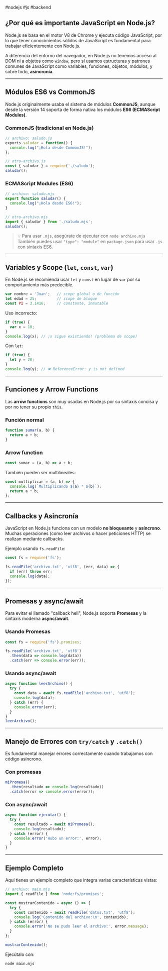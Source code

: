 #nodejs #js #backend

## ¿Por qué es importante JavaScript en Node.js?

Node.js se basa en el motor V8 de Chrome y ejecuta código JavaScript, por lo que tener conocimientos sólidos de JavaScript es fundamental para trabajar eficientemente con Node.js.

A diferencia del entorno del navegador, en Node.js no tenemos acceso al DOM ni a objetos como `window`, pero sí usamos estructuras y patrones comunes de JavaScript como variables, funciones, objetos, módulos, y sobre todo, **asincronía**.

---

## Módulos ES6 vs CommonJS

Node.js originalmente usaba el sistema de módulos **CommonJS**, aunque desde la versión 14 soporta de forma nativa los módulos **ES6 (ECMAScript Modules)**.

### CommonJS (tradicional en Node.js)

```javascript
// archivo: saludo.js
exports.saludar = function() {
  console.log("¡Hola desde CommonJS!");
};

// otro-archivo.js
const { saludar } = require('./saludo');
saludar();
```

### ECMAScript Modules (ES6)

```javascript
// archivo: saludo.mjs
export function saludar() {
  console.log("¡Hola desde ES6!");
}

// otro-archivo.mjs
import { saludar } from './saludo.mjs';
saludar();
```

> 💡 Para usar `.mjs`, asegúrate de ejecutar con `node archivo.mjs`  
> También puedes usar `"type": "module"` en `package.json` para usar `.js` con sintaxis ES6.

---

## Variables y Scope (`let`, `const`, `var`)

En Node.js se recomienda usar `let` y `const` en lugar de `var` por su comportamiento más predecible.

```javascript
var nombre = 'Juan';   // scope global o de función
let edad = 25;         // scope de bloque
const PI = 3.1416;     // constante, inmutable
```

Uso incorrecto:
```javascript
if (true) {
  var x = 10;
}
console.log(x); // ¡x sigue existiendo! (problema de scope)
```

Con `let`:
```javascript
if (true) {
  let y = 20;
}
console.log(y); // ❌ ReferenceError: y is not defined
```

---

## Funciones y Arrow Functions

Las **arrow functions** son muy usadas en Node.js por su sintaxis concisa y por no tener su propio `this`.

### Función normal

```javascript
function sumar(a, b) {
  return a + b;
}
```

### Arrow function

```javascript
const sumar = (a, b) => a + b;
```

También pueden ser multilineales:

```javascript
const multiplicar = (a, b) => {
  console.log(`Multiplicando ${a} * ${b}`);
  return a * b;
};
```

---

## Callbacks y Asincronía

JavaScript en Node.js funciona con un modelo **no bloqueante** y **asíncrono**. Muchas operaciones (como leer archivos o hacer peticiones HTTP) se realizan mediante callbacks.

Ejemplo usando `fs.readFile`:

```javascript
const fs = require('fs');

fs.readFile('archivo.txt', 'utf8', (err, data) => {
  if (err) throw err;
  console.log(data);
});
```

---

## Promesas y async/await

Para evitar el llamado "callback hell", Node.js soporta **Promesas** y la sintaxis moderna **async/await**.

### Usando Promesas

```javascript
const fs = require('fs').promises;

fs.readFile('archivo.txt', 'utf8')
  .then(data => console.log(data))
  .catch(err => console.error(err));
```

### Usando async/await

```javascript
async function leerArchivo() {
  try {
    const data = await fs.readFile('archivo.txt', 'utf8');
    console.log(data);
  } catch (err) {
    console.error(err);
  }
}
leerArchivo();
```

---

## Manejo de Errores con `try/catch` y `.catch()`

Es fundamental manejar errores correctamente cuando trabajamos con código asíncrono.

### Con promesas

```javascript
miPromesa()
  .then(resultado => console.log(resultado))
  .catch(error => console.error(error));
```

### Con async/await

```javascript
async function ejecutar() {
  try {
    const resultado = await miPromesa();
    console.log(resultado);
  } catch (error) {
    console.error('Hubo un error:', error);
  }
}
```

---

## Ejemplo Completo

Aquí tienes un ejemplo completo que integra varias características vistas:

```javascript
// archivo: main.mjs
import { readFile } from 'node:fs/promises';

const mostrarContenido = async () => {
  try {
    const contenido = await readFile('datos.txt', 'utf8');
    console.log('Contenido del archivo:\n', contenido);
  } catch (error) {
    console.error('No se pudo leer el archivo:', error.message);
  }
};

mostrarContenido();
```

Ejecútalo con:
```bash
node main.mjs
```
